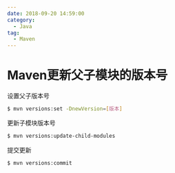 ```yaml
---
date: 2018-09-20 14:59:00
category:
  - Java
tag:
  - Maven
---
```


# Maven更新父子模块的版本号

设置父子版本号

```sh
$ mvn versions:set -DnewVersion=[版本]
```

<!-- more -->

更新子模块版本号

```sh
$ mvn versions:update-child-modules
```

提交更新

```sh
$ mvn versions:commit
```

